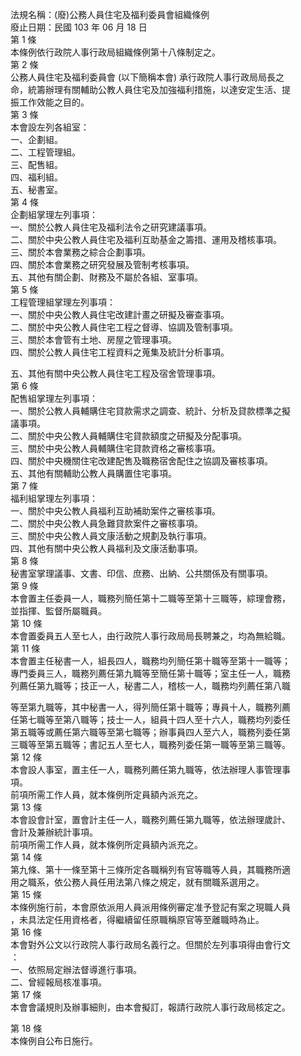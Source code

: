 法規名稱：(廢)公務人員住宅及福利委員會組織條例  
廢止日期：民國 103 年 06 月 18 日  
第 1 條  
本條例依行政院人事行政局組織條例第十八條制定之。  
第 2 條  
公務人員住宅及福利委員會 (以下簡稱本會) 承行政院人事行政局局長之  
命，統籌辦理有關輔助公教人員住宅及加強福利措施，以達安定生活、提  
振工作效能之目的。  
第 3 條  
本會設左列各組室：  
一、企劃組。  
二、工程管理組。  
三、配售組。  
四、福利組。  
五、秘書室。  
第 4 條  
企劃組掌理左列事項：  
一、關於公教人員住宅及福利法令之研究建議事項。  
二、關於中央公教人員住宅及福利互助基金之籌措、運用及稽核事項。  
三、關於本會業務之綜合企劃事項。  
四、關於本會業務之研究發展及管制考核事項。  
五、其他有關企劃、財務及不屬於各組、室事項。  
第 5 條  
工程管理組掌理左列事項：  
一、關於中央公教人員住宅改建計畫之研擬及審查事項。  
二、關於中央公教人員住宅工程之督導、協調及管制事項。  
三、關於本會管有土地、房屋之管理事項。  
四、關於公教人員住宅工程資料之蒐集及統計分析事項。  


五、其他有關中央公教人員住宅工程及宿舍管理事項。  
第 6 條  
配售組掌理左列事項：  
一、關於公教人員輔購住宅貸款需求之調查、統計、分析及貸款標準之擬  
議事項。  
二、關於中央公教人員輔購住宅貸款額度之研擬及分配事項。  
三、關於中央公教人員輔購住宅貸款資格之審核事項。  
四、關於中央機關住宅改建配售及職務宿舍配住之協調及審核事項。  
五、其他有關輔助公教人員購置住宅事項。  
第 7 條  
福利組掌理左列事項：  
一、關於中央公教人員福利互助補助案件之審核事項。  
二、關於中央公教人員急難貸款案件之審核事項。  
三、關於中央公教人員文康活動之規劃及執行事項。  
四、其他有關中央公教人員福利及文康活動事項。  
第 8 條  
秘書室掌理議事、文書、印信、庶務、出納、公共關係及有關事項。  
第 9 條  
本會置主任委員一人，職務列簡任第十二職等至第十三職等，綜理會務，  
並指揮、監督所屬職員。  
第 10 條  
本會置委員五人至七人，由行政院人事行政局局長聘兼之，均為無給職。  
第 11 條  
本會置主任秘書一人，組長四人，職務均列簡任第十職等至第十一職等；  
專門委員三人，職務列薦任第九職等至簡任第十職等；室主任一人，職務  
列薦任第九職等；技正一人，秘書二人，稽核一人，職務均列薦任第八職  


等至第九職等，其中秘書一人，得列簡任第十職等；專員十人，職務列薦  
任第七職等至第八職等；技士一人，組員十四人至十六人，職務均列委任  
第五職等或薦任第六職等至第七職等；辦事員四人至六人，職務列委任第  
三職等至第五職等；書記五人至七人，職務列委任第一職等至第三職等。  
第 12 條  
本會設人事室，置主任一人，職務列薦任第九職等，依法辦理人事管理事  
項。  
前項所需工作人員，就本條例所定員額內派充之。  
第 13 條  
本會設會計室，置會計主任一人，職務列薦任第九職等，依法辦理歲計、  
會計及兼辦統計事項。  
前項所需工作人員，就本條例所定員額內派充之。  
第 14 條  
第九條、第十一條至第十三條所定各職稱列有官等職等人員，其職務所適  
用之職系，依公務人員任用法第八條之規定，就有關職系選用之。  
第 15 條  
本條例施行前，本會原依派用人員派用條例審定准予登記有案之現職人員  
，未具法定任用資格者，得繼續留任原職稱原官等至離職時為止。  
第 16 條  
本會對外公文以行政院人事行政局名義行之。但關於左列事項得由會行文  
：  
一、依照局定辦法督導進行事項。  
二、曾經報局核准事項。  
第 17 條  
本會會議規則及辦事細則，由本會擬訂，報請行政院人事行政局核定之。  


第 18 條  
本條例自公布日施行。  


